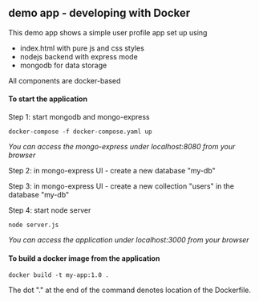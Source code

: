 ## demo app - developing with Docker

This demo app shows a simple user profile app set up using

- index.html with pure js and css styles
- nodejs backend with express mode
- mongodb for data storage

All components are docker-based

#### To start the application

Step 1: start mongodb and mongo-express

    docker-compose -f docker-compose.yaml up

_You can access the mongo-express under localhost:8080 from your browser_

Step 2: in mongo-express UI - create a new database "my-db"

Step 3: in mongo-express UI - create a new collection "users" in the database "my-db"

Step 4: start node server

    node server.js

_You can access the application under localhost:3000 from your browser_

#### To build a docker image from the application

    docker build -t my-app:1.0 .

The dot "." at the end of the command denotes location of the Dockerfile.

#
